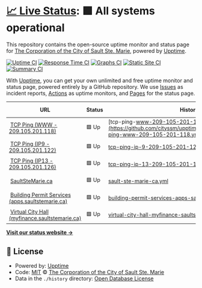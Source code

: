# [📈 Live Status](https://cityssm.github.io/upptime): <!--live status--> **🟩 All systems operational**

This repository contains the open-source uptime monitor and status page for [The Corporation of the City of Sault Ste. Marie](https://saultstemarie.ca/), powered by [Upptime](https://github.com/upptime/upptime).

[![Uptime CI](https://github.com/cityssm/upptime/workflows/Uptime%20CI/badge.svg)](https://github.com/cityssm/upptime/actions?query=workflow%3A%22Uptime+CI%22)
[![Response Time CI](https://github.com/cityssm/upptime/workflows/Response%20Time%20CI/badge.svg)](https://github.com/cityssm/upptime/actions?query=workflow%3A%22Response+Time+CI%22)
[![Graphs CI](https://github.com/cityssm/upptime/workflows/Graphs%20CI/badge.svg)](https://github.com/cityssm/upptime/actions?query=workflow%3A%22Graphs+CI%22)
[![Static Site CI](https://github.com/cityssm/upptime/workflows/Static%20Site%20CI/badge.svg)](https://github.com/cityssm/upptime/actions?query=workflow%3A%22Static+Site+CI%22)
[![Summary CI](https://github.com/cityssm/upptime/workflows/Summary%20CI/badge.svg)](https://github.com/cityssm/upptime/actions?query=workflow%3A%22Summary+CI%22)

With [Upptime](https://upptime.js.org), you can get your own unlimited and free uptime monitor and status page, powered entirely by a GitHub repository. We use [Issues](https://github.com/cityssm/upptime/issues) as incident reports, [Actions](https://github.com/cityssm/upptime/actions) as uptime monitors, and [Pages](https://cityssm.github.io/upptime) for the status page.

<!--start: status pages-->
<!-- This summary is generated by Upptime (https://github.com/upptime/upptime) -->
<!-- Do not edit this manually, your changes will be overwritten -->
<!-- prettier-ignore -->
| URL | Status | History | Response Time | Uptime |
| --- | ------ | ------- | ------------- | ------ |
| <img alt="" src="https://favicons.githubusercontent.com/null" height="13"> [TCP Ping (WWW - 209.105.201.118)](209.105.201.118) | 🟩 Up | [tcp-ping-www-209-105-201-118.yml](https://github.com/cityssm/upptime/commits/HEAD/history/tcp-ping-www-209-105-201-118.yml) | <details><summary><img alt="Response time graph" src="./graphs/tcp-ping-www-209-105-201-118/response-time-week.png" height="20"> 31ms</summary><br><a href="https://cityssm.github.io/upptime/history/tcp-ping-www-209-105-201-118"><img alt="Response time 36" src="https://img.shields.io/endpoint?url=https%3A%2F%2Fraw.githubusercontent.com%2Fcityssm%2Fupptime%2FHEAD%2Fapi%2Ftcp-ping-www-209-105-201-118%2Fresponse-time.json"></a><br><a href="https://cityssm.github.io/upptime/history/tcp-ping-www-209-105-201-118"><img alt="24-hour response time 38" src="https://img.shields.io/endpoint?url=https%3A%2F%2Fraw.githubusercontent.com%2Fcityssm%2Fupptime%2FHEAD%2Fapi%2Ftcp-ping-www-209-105-201-118%2Fresponse-time-day.json"></a><br><a href="https://cityssm.github.io/upptime/history/tcp-ping-www-209-105-201-118"><img alt="7-day response time 31" src="https://img.shields.io/endpoint?url=https%3A%2F%2Fraw.githubusercontent.com%2Fcityssm%2Fupptime%2FHEAD%2Fapi%2Ftcp-ping-www-209-105-201-118%2Fresponse-time-week.json"></a><br><a href="https://cityssm.github.io/upptime/history/tcp-ping-www-209-105-201-118"><img alt="30-day response time 33" src="https://img.shields.io/endpoint?url=https%3A%2F%2Fraw.githubusercontent.com%2Fcityssm%2Fupptime%2FHEAD%2Fapi%2Ftcp-ping-www-209-105-201-118%2Fresponse-time-month.json"></a><br><a href="https://cityssm.github.io/upptime/history/tcp-ping-www-209-105-201-118"><img alt="1-year response time 36" src="https://img.shields.io/endpoint?url=https%3A%2F%2Fraw.githubusercontent.com%2Fcityssm%2Fupptime%2FHEAD%2Fapi%2Ftcp-ping-www-209-105-201-118%2Fresponse-time-year.json"></a></details> | <details><summary><a href="https://cityssm.github.io/upptime/history/tcp-ping-www-209-105-201-118">100.00%</a></summary><a href="https://cityssm.github.io/upptime/history/tcp-ping-www-209-105-201-118"><img alt="All-time uptime 100.00%" src="https://img.shields.io/endpoint?url=https%3A%2F%2Fraw.githubusercontent.com%2Fcityssm%2Fupptime%2FHEAD%2Fapi%2Ftcp-ping-www-209-105-201-118%2Fuptime.json"></a><br><a href="https://cityssm.github.io/upptime/history/tcp-ping-www-209-105-201-118"><img alt="24-hour uptime 100.00%" src="https://img.shields.io/endpoint?url=https%3A%2F%2Fraw.githubusercontent.com%2Fcityssm%2Fupptime%2FHEAD%2Fapi%2Ftcp-ping-www-209-105-201-118%2Fuptime-day.json"></a><br><a href="https://cityssm.github.io/upptime/history/tcp-ping-www-209-105-201-118"><img alt="7-day uptime 100.00%" src="https://img.shields.io/endpoint?url=https%3A%2F%2Fraw.githubusercontent.com%2Fcityssm%2Fupptime%2FHEAD%2Fapi%2Ftcp-ping-www-209-105-201-118%2Fuptime-week.json"></a><br><a href="https://cityssm.github.io/upptime/history/tcp-ping-www-209-105-201-118"><img alt="30-day uptime 100.00%" src="https://img.shields.io/endpoint?url=https%3A%2F%2Fraw.githubusercontent.com%2Fcityssm%2Fupptime%2FHEAD%2Fapi%2Ftcp-ping-www-209-105-201-118%2Fuptime-month.json"></a><br><a href="https://cityssm.github.io/upptime/history/tcp-ping-www-209-105-201-118"><img alt="1-year uptime 100.00%" src="https://img.shields.io/endpoint?url=https%3A%2F%2Fraw.githubusercontent.com%2Fcityssm%2Fupptime%2FHEAD%2Fapi%2Ftcp-ping-www-209-105-201-118%2Fuptime-year.json"></a></details>
| <img alt="" src="https://favicons.githubusercontent.com/null" height="13"> [TCP Ping (IP9 - 209.105.201.122)](209.105.201.122) | 🟩 Up | [tcp-ping-ip-9-209-105-201-122.yml](https://github.com/cityssm/upptime/commits/HEAD/history/tcp-ping-ip-9-209-105-201-122.yml) | <details><summary><img alt="Response time graph" src="./graphs/tcp-ping-ip-9-209-105-201-122/response-time-week.png" height="20"> 31ms</summary><br><a href="https://cityssm.github.io/upptime/history/tcp-ping-ip-9-209-105-201-122"><img alt="Response time 49" src="https://img.shields.io/endpoint?url=https%3A%2F%2Fraw.githubusercontent.com%2Fcityssm%2Fupptime%2FHEAD%2Fapi%2Ftcp-ping-ip-9-209-105-201-122%2Fresponse-time.json"></a><br><a href="https://cityssm.github.io/upptime/history/tcp-ping-ip-9-209-105-201-122"><img alt="24-hour response time 36" src="https://img.shields.io/endpoint?url=https%3A%2F%2Fraw.githubusercontent.com%2Fcityssm%2Fupptime%2FHEAD%2Fapi%2Ftcp-ping-ip-9-209-105-201-122%2Fresponse-time-day.json"></a><br><a href="https://cityssm.github.io/upptime/history/tcp-ping-ip-9-209-105-201-122"><img alt="7-day response time 31" src="https://img.shields.io/endpoint?url=https%3A%2F%2Fraw.githubusercontent.com%2Fcityssm%2Fupptime%2FHEAD%2Fapi%2Ftcp-ping-ip-9-209-105-201-122%2Fresponse-time-week.json"></a><br><a href="https://cityssm.github.io/upptime/history/tcp-ping-ip-9-209-105-201-122"><img alt="30-day response time 33" src="https://img.shields.io/endpoint?url=https%3A%2F%2Fraw.githubusercontent.com%2Fcityssm%2Fupptime%2FHEAD%2Fapi%2Ftcp-ping-ip-9-209-105-201-122%2Fresponse-time-month.json"></a><br><a href="https://cityssm.github.io/upptime/history/tcp-ping-ip-9-209-105-201-122"><img alt="1-year response time 49" src="https://img.shields.io/endpoint?url=https%3A%2F%2Fraw.githubusercontent.com%2Fcityssm%2Fupptime%2FHEAD%2Fapi%2Ftcp-ping-ip-9-209-105-201-122%2Fresponse-time-year.json"></a></details> | <details><summary><a href="https://cityssm.github.io/upptime/history/tcp-ping-ip-9-209-105-201-122">100.00%</a></summary><a href="https://cityssm.github.io/upptime/history/tcp-ping-ip-9-209-105-201-122"><img alt="All-time uptime 100.00%" src="https://img.shields.io/endpoint?url=https%3A%2F%2Fraw.githubusercontent.com%2Fcityssm%2Fupptime%2FHEAD%2Fapi%2Ftcp-ping-ip-9-209-105-201-122%2Fuptime.json"></a><br><a href="https://cityssm.github.io/upptime/history/tcp-ping-ip-9-209-105-201-122"><img alt="24-hour uptime 100.00%" src="https://img.shields.io/endpoint?url=https%3A%2F%2Fraw.githubusercontent.com%2Fcityssm%2Fupptime%2FHEAD%2Fapi%2Ftcp-ping-ip-9-209-105-201-122%2Fuptime-day.json"></a><br><a href="https://cityssm.github.io/upptime/history/tcp-ping-ip-9-209-105-201-122"><img alt="7-day uptime 100.00%" src="https://img.shields.io/endpoint?url=https%3A%2F%2Fraw.githubusercontent.com%2Fcityssm%2Fupptime%2FHEAD%2Fapi%2Ftcp-ping-ip-9-209-105-201-122%2Fuptime-week.json"></a><br><a href="https://cityssm.github.io/upptime/history/tcp-ping-ip-9-209-105-201-122"><img alt="30-day uptime 100.00%" src="https://img.shields.io/endpoint?url=https%3A%2F%2Fraw.githubusercontent.com%2Fcityssm%2Fupptime%2FHEAD%2Fapi%2Ftcp-ping-ip-9-209-105-201-122%2Fuptime-month.json"></a><br><a href="https://cityssm.github.io/upptime/history/tcp-ping-ip-9-209-105-201-122"><img alt="1-year uptime 100.00%" src="https://img.shields.io/endpoint?url=https%3A%2F%2Fraw.githubusercontent.com%2Fcityssm%2Fupptime%2FHEAD%2Fapi%2Ftcp-ping-ip-9-209-105-201-122%2Fuptime-year.json"></a></details>
| <img alt="" src="https://favicons.githubusercontent.com/null" height="13"> [TCP Ping (IP13 - 209.105.201.126)](209.105.201.126) | 🟩 Up | [tcp-ping-ip-13-209-105-201-126.yml](https://github.com/cityssm/upptime/commits/HEAD/history/tcp-ping-ip-13-209-105-201-126.yml) | <details><summary><img alt="Response time graph" src="./graphs/tcp-ping-ip-13-209-105-201-126/response-time-week.png" height="20"> 32ms</summary><br><a href="https://cityssm.github.io/upptime/history/tcp-ping-ip-13-209-105-201-126"><img alt="Response time 37" src="https://img.shields.io/endpoint?url=https%3A%2F%2Fraw.githubusercontent.com%2Fcityssm%2Fupptime%2FHEAD%2Fapi%2Ftcp-ping-ip-13-209-105-201-126%2Fresponse-time.json"></a><br><a href="https://cityssm.github.io/upptime/history/tcp-ping-ip-13-209-105-201-126"><img alt="24-hour response time 38" src="https://img.shields.io/endpoint?url=https%3A%2F%2Fraw.githubusercontent.com%2Fcityssm%2Fupptime%2FHEAD%2Fapi%2Ftcp-ping-ip-13-209-105-201-126%2Fresponse-time-day.json"></a><br><a href="https://cityssm.github.io/upptime/history/tcp-ping-ip-13-209-105-201-126"><img alt="7-day response time 32" src="https://img.shields.io/endpoint?url=https%3A%2F%2Fraw.githubusercontent.com%2Fcityssm%2Fupptime%2FHEAD%2Fapi%2Ftcp-ping-ip-13-209-105-201-126%2Fresponse-time-week.json"></a><br><a href="https://cityssm.github.io/upptime/history/tcp-ping-ip-13-209-105-201-126"><img alt="30-day response time 33" src="https://img.shields.io/endpoint?url=https%3A%2F%2Fraw.githubusercontent.com%2Fcityssm%2Fupptime%2FHEAD%2Fapi%2Ftcp-ping-ip-13-209-105-201-126%2Fresponse-time-month.json"></a><br><a href="https://cityssm.github.io/upptime/history/tcp-ping-ip-13-209-105-201-126"><img alt="1-year response time 37" src="https://img.shields.io/endpoint?url=https%3A%2F%2Fraw.githubusercontent.com%2Fcityssm%2Fupptime%2FHEAD%2Fapi%2Ftcp-ping-ip-13-209-105-201-126%2Fresponse-time-year.json"></a></details> | <details><summary><a href="https://cityssm.github.io/upptime/history/tcp-ping-ip-13-209-105-201-126">100.00%</a></summary><a href="https://cityssm.github.io/upptime/history/tcp-ping-ip-13-209-105-201-126"><img alt="All-time uptime 100.00%" src="https://img.shields.io/endpoint?url=https%3A%2F%2Fraw.githubusercontent.com%2Fcityssm%2Fupptime%2FHEAD%2Fapi%2Ftcp-ping-ip-13-209-105-201-126%2Fuptime.json"></a><br><a href="https://cityssm.github.io/upptime/history/tcp-ping-ip-13-209-105-201-126"><img alt="24-hour uptime 100.00%" src="https://img.shields.io/endpoint?url=https%3A%2F%2Fraw.githubusercontent.com%2Fcityssm%2Fupptime%2FHEAD%2Fapi%2Ftcp-ping-ip-13-209-105-201-126%2Fuptime-day.json"></a><br><a href="https://cityssm.github.io/upptime/history/tcp-ping-ip-13-209-105-201-126"><img alt="7-day uptime 100.00%" src="https://img.shields.io/endpoint?url=https%3A%2F%2Fraw.githubusercontent.com%2Fcityssm%2Fupptime%2FHEAD%2Fapi%2Ftcp-ping-ip-13-209-105-201-126%2Fuptime-week.json"></a><br><a href="https://cityssm.github.io/upptime/history/tcp-ping-ip-13-209-105-201-126"><img alt="30-day uptime 100.00%" src="https://img.shields.io/endpoint?url=https%3A%2F%2Fraw.githubusercontent.com%2Fcityssm%2Fupptime%2FHEAD%2Fapi%2Ftcp-ping-ip-13-209-105-201-126%2Fuptime-month.json"></a><br><a href="https://cityssm.github.io/upptime/history/tcp-ping-ip-13-209-105-201-126"><img alt="1-year uptime 100.00%" src="https://img.shields.io/endpoint?url=https%3A%2F%2Fraw.githubusercontent.com%2Fcityssm%2Fupptime%2FHEAD%2Fapi%2Ftcp-ping-ip-13-209-105-201-126%2Fuptime-year.json"></a></details>
| <img alt="" src="https://favicons.githubusercontent.com/saultstemarie.ca" height="13"> [SaultSteMarie.ca](https://saultstemarie.ca/) | 🟩 Up | [sault-ste-marie-ca.yml](https://github.com/cityssm/upptime/commits/HEAD/history/sault-ste-marie-ca.yml) | <details><summary><img alt="Response time graph" src="./graphs/sault-ste-marie-ca/response-time-week.png" height="20"> 307ms</summary><br><a href="https://cityssm.github.io/upptime/history/sault-ste-marie-ca"><img alt="Response time 320" src="https://img.shields.io/endpoint?url=https%3A%2F%2Fraw.githubusercontent.com%2Fcityssm%2Fupptime%2FHEAD%2Fapi%2Fsault-ste-marie-ca%2Fresponse-time.json"></a><br><a href="https://cityssm.github.io/upptime/history/sault-ste-marie-ca"><img alt="24-hour response time 265" src="https://img.shields.io/endpoint?url=https%3A%2F%2Fraw.githubusercontent.com%2Fcityssm%2Fupptime%2FHEAD%2Fapi%2Fsault-ste-marie-ca%2Fresponse-time-day.json"></a><br><a href="https://cityssm.github.io/upptime/history/sault-ste-marie-ca"><img alt="7-day response time 307" src="https://img.shields.io/endpoint?url=https%3A%2F%2Fraw.githubusercontent.com%2Fcityssm%2Fupptime%2FHEAD%2Fapi%2Fsault-ste-marie-ca%2Fresponse-time-week.json"></a><br><a href="https://cityssm.github.io/upptime/history/sault-ste-marie-ca"><img alt="30-day response time 297" src="https://img.shields.io/endpoint?url=https%3A%2F%2Fraw.githubusercontent.com%2Fcityssm%2Fupptime%2FHEAD%2Fapi%2Fsault-ste-marie-ca%2Fresponse-time-month.json"></a><br><a href="https://cityssm.github.io/upptime/history/sault-ste-marie-ca"><img alt="1-year response time 320" src="https://img.shields.io/endpoint?url=https%3A%2F%2Fraw.githubusercontent.com%2Fcityssm%2Fupptime%2FHEAD%2Fapi%2Fsault-ste-marie-ca%2Fresponse-time-year.json"></a></details> | <details><summary><a href="https://cityssm.github.io/upptime/history/sault-ste-marie-ca">99.00%</a></summary><a href="https://cityssm.github.io/upptime/history/sault-ste-marie-ca"><img alt="All-time uptime 99.80%" src="https://img.shields.io/endpoint?url=https%3A%2F%2Fraw.githubusercontent.com%2Fcityssm%2Fupptime%2FHEAD%2Fapi%2Fsault-ste-marie-ca%2Fuptime.json"></a><br><a href="https://cityssm.github.io/upptime/history/sault-ste-marie-ca"><img alt="24-hour uptime 98.63%" src="https://img.shields.io/endpoint?url=https%3A%2F%2Fraw.githubusercontent.com%2Fcityssm%2Fupptime%2FHEAD%2Fapi%2Fsault-ste-marie-ca%2Fuptime-day.json"></a><br><a href="https://cityssm.github.io/upptime/history/sault-ste-marie-ca"><img alt="7-day uptime 99.00%" src="https://img.shields.io/endpoint?url=https%3A%2F%2Fraw.githubusercontent.com%2Fcityssm%2Fupptime%2FHEAD%2Fapi%2Fsault-ste-marie-ca%2Fuptime-week.json"></a><br><a href="https://cityssm.github.io/upptime/history/sault-ste-marie-ca"><img alt="30-day uptime 99.68%" src="https://img.shields.io/endpoint?url=https%3A%2F%2Fraw.githubusercontent.com%2Fcityssm%2Fupptime%2FHEAD%2Fapi%2Fsault-ste-marie-ca%2Fuptime-month.json"></a><br><a href="https://cityssm.github.io/upptime/history/sault-ste-marie-ca"><img alt="1-year uptime 99.80%" src="https://img.shields.io/endpoint?url=https%3A%2F%2Fraw.githubusercontent.com%2Fcityssm%2Fupptime%2FHEAD%2Fapi%2Fsault-ste-marie-ca%2Fuptime-year.json"></a></details>
| <img alt="" src="https://favicons.githubusercontent.com/apps.saultstemarie.ca" height="13"> [Building Permit Services (apps.saultstemarie.ca)](https://apps.saultstemarie.ca/cityapps/) | 🟩 Up | [building-permit-services-apps-saultstemarie-ca.yml](https://github.com/cityssm/upptime/commits/HEAD/history/building-permit-services-apps-saultstemarie-ca.yml) | <details><summary><img alt="Response time graph" src="./graphs/building-permit-services-apps-saultstemarie-ca/response-time-week.png" height="20"> 367ms</summary><br><a href="https://cityssm.github.io/upptime/history/building-permit-services-apps-saultstemarie-ca"><img alt="Response time 545" src="https://img.shields.io/endpoint?url=https%3A%2F%2Fraw.githubusercontent.com%2Fcityssm%2Fupptime%2FHEAD%2Fapi%2Fbuilding-permit-services-apps-saultstemarie-ca%2Fresponse-time.json"></a><br><a href="https://cityssm.github.io/upptime/history/building-permit-services-apps-saultstemarie-ca"><img alt="24-hour response time 245" src="https://img.shields.io/endpoint?url=https%3A%2F%2Fraw.githubusercontent.com%2Fcityssm%2Fupptime%2FHEAD%2Fapi%2Fbuilding-permit-services-apps-saultstemarie-ca%2Fresponse-time-day.json"></a><br><a href="https://cityssm.github.io/upptime/history/building-permit-services-apps-saultstemarie-ca"><img alt="7-day response time 367" src="https://img.shields.io/endpoint?url=https%3A%2F%2Fraw.githubusercontent.com%2Fcityssm%2Fupptime%2FHEAD%2Fapi%2Fbuilding-permit-services-apps-saultstemarie-ca%2Fresponse-time-week.json"></a><br><a href="https://cityssm.github.io/upptime/history/building-permit-services-apps-saultstemarie-ca"><img alt="30-day response time 642" src="https://img.shields.io/endpoint?url=https%3A%2F%2Fraw.githubusercontent.com%2Fcityssm%2Fupptime%2FHEAD%2Fapi%2Fbuilding-permit-services-apps-saultstemarie-ca%2Fresponse-time-month.json"></a><br><a href="https://cityssm.github.io/upptime/history/building-permit-services-apps-saultstemarie-ca"><img alt="1-year response time 545" src="https://img.shields.io/endpoint?url=https%3A%2F%2Fraw.githubusercontent.com%2Fcityssm%2Fupptime%2FHEAD%2Fapi%2Fbuilding-permit-services-apps-saultstemarie-ca%2Fresponse-time-year.json"></a></details> | <details><summary><a href="https://cityssm.github.io/upptime/history/building-permit-services-apps-saultstemarie-ca">99.62%</a></summary><a href="https://cityssm.github.io/upptime/history/building-permit-services-apps-saultstemarie-ca"><img alt="All-time uptime 99.87%" src="https://img.shields.io/endpoint?url=https%3A%2F%2Fraw.githubusercontent.com%2Fcityssm%2Fupptime%2FHEAD%2Fapi%2Fbuilding-permit-services-apps-saultstemarie-ca%2Fuptime.json"></a><br><a href="https://cityssm.github.io/upptime/history/building-permit-services-apps-saultstemarie-ca"><img alt="24-hour uptime 100.00%" src="https://img.shields.io/endpoint?url=https%3A%2F%2Fraw.githubusercontent.com%2Fcityssm%2Fupptime%2FHEAD%2Fapi%2Fbuilding-permit-services-apps-saultstemarie-ca%2Fuptime-day.json"></a><br><a href="https://cityssm.github.io/upptime/history/building-permit-services-apps-saultstemarie-ca"><img alt="7-day uptime 99.62%" src="https://img.shields.io/endpoint?url=https%3A%2F%2Fraw.githubusercontent.com%2Fcityssm%2Fupptime%2FHEAD%2Fapi%2Fbuilding-permit-services-apps-saultstemarie-ca%2Fuptime-week.json"></a><br><a href="https://cityssm.github.io/upptime/history/building-permit-services-apps-saultstemarie-ca"><img alt="30-day uptime 99.91%" src="https://img.shields.io/endpoint?url=https%3A%2F%2Fraw.githubusercontent.com%2Fcityssm%2Fupptime%2FHEAD%2Fapi%2Fbuilding-permit-services-apps-saultstemarie-ca%2Fuptime-month.json"></a><br><a href="https://cityssm.github.io/upptime/history/building-permit-services-apps-saultstemarie-ca"><img alt="1-year uptime 99.87%" src="https://img.shields.io/endpoint?url=https%3A%2F%2Fraw.githubusercontent.com%2Fcityssm%2Fupptime%2FHEAD%2Fapi%2Fbuilding-permit-services-apps-saultstemarie-ca%2Fuptime-year.json"></a></details>
| <img alt="" src="https://favicons.githubusercontent.com/myfinance.saultstemarie.ca" height="13"> [Virtual City Hall (myfinance.saultstemarie.ca)](https://myfinance.saultstemarie.ca/vch/) | 🟩 Up | [virtual-city-hall-myfinance-saultstemarie-ca.yml](https://github.com/cityssm/upptime/commits/HEAD/history/virtual-city-hall-myfinance-saultstemarie-ca.yml) | <details><summary><img alt="Response time graph" src="./graphs/virtual-city-hall-myfinance-saultstemarie-ca/response-time-week.png" height="20"> 6266ms</summary><br><a href="https://cityssm.github.io/upptime/history/virtual-city-hall-myfinance-saultstemarie-ca"><img alt="Response time 1418" src="https://img.shields.io/endpoint?url=https%3A%2F%2Fraw.githubusercontent.com%2Fcityssm%2Fupptime%2FHEAD%2Fapi%2Fvirtual-city-hall-myfinance-saultstemarie-ca%2Fresponse-time.json"></a><br><a href="https://cityssm.github.io/upptime/history/virtual-city-hall-myfinance-saultstemarie-ca"><img alt="24-hour response time 405" src="https://img.shields.io/endpoint?url=https%3A%2F%2Fraw.githubusercontent.com%2Fcityssm%2Fupptime%2FHEAD%2Fapi%2Fvirtual-city-hall-myfinance-saultstemarie-ca%2Fresponse-time-day.json"></a><br><a href="https://cityssm.github.io/upptime/history/virtual-city-hall-myfinance-saultstemarie-ca"><img alt="7-day response time 6266" src="https://img.shields.io/endpoint?url=https%3A%2F%2Fraw.githubusercontent.com%2Fcityssm%2Fupptime%2FHEAD%2Fapi%2Fvirtual-city-hall-myfinance-saultstemarie-ca%2Fresponse-time-week.json"></a><br><a href="https://cityssm.github.io/upptime/history/virtual-city-hall-myfinance-saultstemarie-ca"><img alt="30-day response time 2152" src="https://img.shields.io/endpoint?url=https%3A%2F%2Fraw.githubusercontent.com%2Fcityssm%2Fupptime%2FHEAD%2Fapi%2Fvirtual-city-hall-myfinance-saultstemarie-ca%2Fresponse-time-month.json"></a><br><a href="https://cityssm.github.io/upptime/history/virtual-city-hall-myfinance-saultstemarie-ca"><img alt="1-year response time 1418" src="https://img.shields.io/endpoint?url=https%3A%2F%2Fraw.githubusercontent.com%2Fcityssm%2Fupptime%2FHEAD%2Fapi%2Fvirtual-city-hall-myfinance-saultstemarie-ca%2Fresponse-time-year.json"></a></details> | <details><summary><a href="https://cityssm.github.io/upptime/history/virtual-city-hall-myfinance-saultstemarie-ca">99.41%</a></summary><a href="https://cityssm.github.io/upptime/history/virtual-city-hall-myfinance-saultstemarie-ca"><img alt="All-time uptime 99.87%" src="https://img.shields.io/endpoint?url=https%3A%2F%2Fraw.githubusercontent.com%2Fcityssm%2Fupptime%2FHEAD%2Fapi%2Fvirtual-city-hall-myfinance-saultstemarie-ca%2Fuptime.json"></a><br><a href="https://cityssm.github.io/upptime/history/virtual-city-hall-myfinance-saultstemarie-ca"><img alt="24-hour uptime 100.00%" src="https://img.shields.io/endpoint?url=https%3A%2F%2Fraw.githubusercontent.com%2Fcityssm%2Fupptime%2FHEAD%2Fapi%2Fvirtual-city-hall-myfinance-saultstemarie-ca%2Fuptime-day.json"></a><br><a href="https://cityssm.github.io/upptime/history/virtual-city-hall-myfinance-saultstemarie-ca"><img alt="7-day uptime 99.41%" src="https://img.shields.io/endpoint?url=https%3A%2F%2Fraw.githubusercontent.com%2Fcityssm%2Fupptime%2FHEAD%2Fapi%2Fvirtual-city-hall-myfinance-saultstemarie-ca%2Fuptime-week.json"></a><br><a href="https://cityssm.github.io/upptime/history/virtual-city-hall-myfinance-saultstemarie-ca"><img alt="30-day uptime 99.86%" src="https://img.shields.io/endpoint?url=https%3A%2F%2Fraw.githubusercontent.com%2Fcityssm%2Fupptime%2FHEAD%2Fapi%2Fvirtual-city-hall-myfinance-saultstemarie-ca%2Fuptime-month.json"></a><br><a href="https://cityssm.github.io/upptime/history/virtual-city-hall-myfinance-saultstemarie-ca"><img alt="1-year uptime 99.87%" src="https://img.shields.io/endpoint?url=https%3A%2F%2Fraw.githubusercontent.com%2Fcityssm%2Fupptime%2FHEAD%2Fapi%2Fvirtual-city-hall-myfinance-saultstemarie-ca%2Fuptime-year.json"></a></details>

<!--end: status pages-->

[**Visit our status website →**](https://cityssm.github.io/upptime)

## 📄 License

- Powered by: [Upptime](https://github.com/upptime/upptime)
- Code: [MIT](./LICENSE) © [The Corporation of the City of Sault Ste. Marie](https://saultstemarie.ca/)
- Data in the `./history` directory: [Open Database License](https://opendatacommons.org/licenses/odbl/1-0/)
